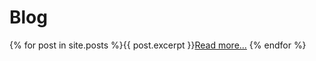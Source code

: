 ---
---
# Blog
{% for post in site.posts %}{{ post.excerpt }}<a href="{{ post.url }}">Read more...</a>
{% endfor %}
